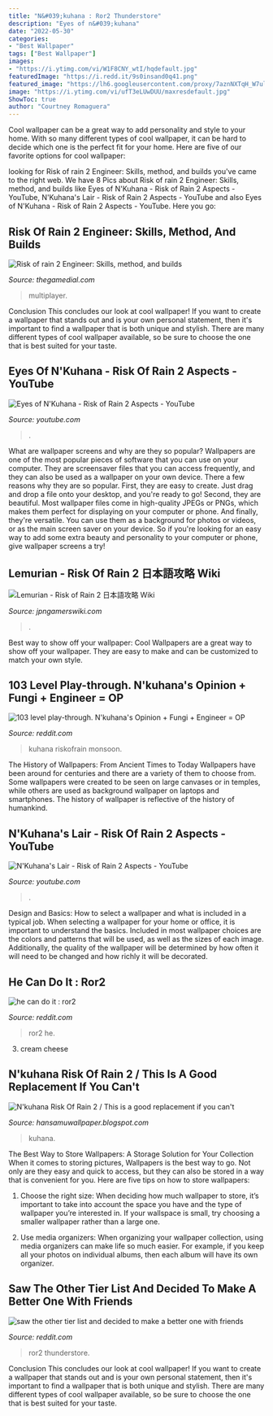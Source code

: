```yaml
---
title: "N&#039;kuhana : Ror2 Thunderstore"
description: "Eyes of n&#039;kuhana"
date: "2022-05-30"
categories:
- "Best Wallpaper"
tags: ["Best Wallpaper"]
images:
- "https://i.ytimg.com/vi/W1F8CNY_wtI/hqdefault.jpg"
featuredImage: "https://i.redd.it/9s0insand0q41.png"
featured_image: "https://lh6.googleusercontent.com/proxy/7aznNXTqH_W7ulrSSi5NMy809vYkKQbdKIa_8V698SMCwcl8Ywu299q4XMZ6K9pXowfp9GC_nrf1cHY2F1RfuZfaUv3HJKCGU0gSm8yxprLF9lONKnJrDnhTdGOlUydSWNilmXaxsaZM1CBpkWailgCdA7-M-KNJ5PKNbHymK4Oy5Jjj9-yg=s0-d"
image: "https://i.ytimg.com/vi/ufT3eLUwDUU/maxresdefault.jpg"
ShowToc: true
author: "Courtney Romaguera"
---
```



Cool wallpaper can be a great way to add personality and style to your home. With so many different types of cool wallpaper, it can be hard to decide which one is the perfect fit for your home. Here are five of our favorite options for cool wallpaper: 

	

		
looking for Risk of rain 2 Engineer: Skills, method, and builds you've came to the right web. We have 8 Pics about Risk of rain 2 Engineer: Skills, method, and builds like Eyes of N&#039;Kuhana - Risk of Rain 2 Aspects - YouTube, N&#039;Kuhana&#039;s Lair - Risk of Rain 2 Aspects - YouTube and also Eyes of N&#039;Kuhana - Risk of Rain 2 Aspects - YouTube. Here you go:
		
    
## Risk Of Rain 2 Engineer: Skills, Method, And Builds

<img loading=lazy src="https://lh6.googleusercontent.com/Yy-jCLM7SypcznT_RAhg55tFjXWqM_gI_dwyaQdgLCLb4rpT0_xyEo3NCziHOurY289GSA6N5aMkYpoGyrWeugkMiIa_A2L0AWUENVVaWj5eCYtT3LJUIGoh1DNPKcKRYNlqPu9I" onerror="this.onerror=null;this.src='https://tse2.mm.bing.net/th?id=OIP.y6IwZ6eVjuiALB9zNov3vAHaDy&amp;pid=15.1';" alt="Risk of rain 2 Engineer: Skills, method, and builds">

_Source: thegamedial.com_

>multiplayer. 

	

Conclusion
This concludes our look at cool wallpaper! If you want to create a wallpaper that stands out and is your own personal statement, then it's important to find a wallpaper that is both unique and stylish. There are many different types of cool wallpaper available, so be sure to choose the one that is best suited for your taste.

    
## Eyes Of N&#039;Kuhana - Risk Of Rain 2 Aspects - YouTube

<img loading=lazy src="https://i.ytimg.com/vi/ufT3eLUwDUU/maxresdefault.jpg" onerror="this.onerror=null;this.src='https://tse2.mm.bing.net/th?id=OIP._V0gYd7IFJmYkx-A5ShCGAHaEK&amp;pid=15.1';" alt="Eyes of N&#039;Kuhana - Risk of Rain 2 Aspects - YouTube">

_Source: youtube.com_

>. 

	

What are wallpaper screens and why are they so popular?
Wallpapers are one of the most popular pieces of software that you can use on your computer. They are screensaver files that you can access frequently, and they can also be used as a wallpaper on your own device. There a few reasons why they are so popular. First, they are easy to create. Just drag and drop a file onto your desktop, and you're ready to go! Second, they are beautiful. Most wallpaper files come in high-quality JPEGs or PNGs, which makes them perfect for displaying on your computer or phone. And finally, they're versatile. You can use them as a background for photos or videos, or as the main screen saver on your device. So if you're looking for an easy way to add some extra beauty and personality to your computer or phone, give wallpaper screens a try!

    
## Lemurian - Risk Of Rain 2 日本語攻略 Wiki

<img loading=lazy src="https://jpngamerswiki.com/RoR2/?plugin=attach&amp;refer=Lemurian&amp;openfile=Lemurian.jpg" onerror="this.onerror=null;this.src='https://tse3.mm.bing.net/th?id=OIP.RR7vIh7VmLFZEcc-ks75YwHaF6&amp;pid=15.1';" alt="Lemurian - Risk of Rain 2 日本語攻略 Wiki">

_Source: jpngamerswiki.com_

>. 

	

Best way to show off your wallpaper:
Cool Wallpapers are a great way to show off your wallpaper. They are easy to make and can be customized to match your own style.

    
## 103 Level Play-through. N&#039;kuhana&#039;s Opinion + Fungi + Engineer = OP

<img loading=lazy src="https://preview.redd.it/1bqt4xqihzf31.jpg?width=1920&amp;format=pjpg&amp;auto=webp&amp;s=b2edebd08d5b64f886d0fe06970bfb0ac6bc1226" onerror="this.onerror=null;this.src='https://tse3.mm.bing.net/th?id=OIP.Pm4htkQIh8BPVkI-L-U2dwHaEK&amp;pid=15.1';" alt="103 level play-through. N&#039;kuhana&#039;s Opinion + Fungi + Engineer = OP">

_Source: reddit.com_

>kuhana riskofrain monsoon. 

	

The History of Wallpapers: From Ancient Times to Today
Wallpapers have been around for centuries and there are a variety of them to choose from. Some wallpapers were created to be seen on large canvases or in temples, while others are used as background wallpaper on laptops and smartphones. The history of wallpaper is reflective of the history of humankind.

    
## N&#039;Kuhana&#039;s Lair - Risk Of Rain 2 Aspects - YouTube

<img loading=lazy src="https://i.ytimg.com/vi/W1F8CNY_wtI/hqdefault.jpg" onerror="this.onerror=null;this.src='https://tse4.mm.bing.net/th?id=OIP.pXEILl_d7aai-ELaK-suWQHaFj&amp;pid=15.1';" alt="N&#039;Kuhana&#039;s Lair - Risk of Rain 2 Aspects - YouTube">

_Source: youtube.com_

>. 

	

Design and Basics: How to select a wallpaper and what is included in a typical job.
When selecting a wallpaper for your home or office, it is important to understand the basics. Included in most wallpaper choices are the colors and patterns that will be used, as well as the sizes of each image. Additionally, the quality of the wallpaper will be determined by how often it will need to be changed and how richly it will be decorated.

    
## He Can Do It : Ror2

<img loading=lazy src="https://i.redd.it/9s0insand0q41.png" onerror="this.onerror=null;this.src='https://tse4.mm.bing.net/th?id=OIP.ZHldPZ_C5IiSHq_sWpTwqAHaJF&amp;pid=15.1';" alt="he can do it : ror2">

_Source: reddit.com_

>ror2 he. 

	

3. cream cheese 

    
## N&#039;kuhana Risk Of Rain 2 / This Is A Good Replacement If You Can&#039;t

<img loading=lazy src="https://lh6.googleusercontent.com/proxy/7aznNXTqH_W7ulrSSi5NMy809vYkKQbdKIa_8V698SMCwcl8Ywu299q4XMZ6K9pXowfp9GC_nrf1cHY2F1RfuZfaUv3HJKCGU0gSm8yxprLF9lONKnJrDnhTdGOlUydSWNilmXaxsaZM1CBpkWailgCdA7-M-KNJ5PKNbHymK4Oy5Jjj9-yg=s0-d" onerror="this.onerror=null;this.src='https://tse1.mm.bing.net/th?id=OIP.3yA_FtQrXpBxTm_5ahdLnAHaEK&amp;pid=15.1';" alt="N&#039;kuhana Risk Of Rain 2 / This is a good replacement if you can&#039;t">

_Source: hansamuwallpaper.blogspot.com_

>kuhana. 

	

The Best Way to Store Wallpapers: A Storage Solution for Your Collection
When it comes to storing pictures, Wallpapers is the best way to go. Not only are they easy and quick to access, but they can also be stored in a way that is convenient for you. Here are five tips on how to store wallpapers:
1) Choose the right size: When deciding how much wallpaper to store, it’s important to take into account the space you have and the type of wallpaper you’re interested in. If your wallspace is small, try choosing a smaller wallpaper rather than a large one.

2) Use media organizers: When organizing your wallpaper collection, using media organizers can make life so much easier. For example, if you keep all your photos on individual albums, then each album will have its own organizer.

    
## Saw The Other Tier List And Decided To Make A Better One With Friends

<img loading=lazy src="https://preview.redd.it/nprl7q9br7271.png?auto=webp&amp;s=f4e5cb8e7e9c5c3a8ae41cf50b3341e108370ea6" onerror="this.onerror=null;this.src='https://tse3.mm.bing.net/th?id=OIP.i7BRDbQfWmbzOZpP-ptTGgHaMM&amp;pid=15.1';" alt="saw the other tier list and decided to make a better one with friends">

_Source: reddit.com_

>ror2 thunderstore. 

	

Conclusion
This concludes our look at cool wallpaper! If you want to create a wallpaper that stands out and is your own personal statement, then it's important to find a wallpaper that is both unique and stylish. There are many different types of cool wallpaper available, so be sure to choose the one that is best suited for your taste.

